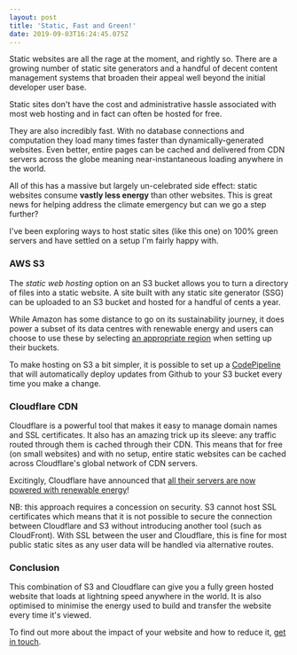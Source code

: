 ```yaml
---
layout: post
title: 'Static, Fast and Green!'
date: 2019-09-03T16:24:45.075Z
---
```

Static websites are all the rage at the moment, and rightly so. There are a growing number of static site generators and a handful of decent content management systems that broaden their appeal well beyond the initial developer user base.

Static sites don't have the cost and administrative hassle associated with most web hosting and in fact can often be hosted for free.

They are also incredibly fast. With no database connections and computation they load many times faster than dynamically-generated websites. Even better, entire pages can be cached and delivered from CDN servers across the globe meaning near-instantaneous loading anywhere in the world.

All of this has a massive but largely un-celebrated side effect: static websites consume **vastly less energy** than other websites. This is great news for helping address the climate emergency but can we go a step further?

I've been exploring ways to host static sites (like this one) on 100% green servers and have settled on a setup I'm fairly happy with.

### AWS S3
The _static web hosting_ option on an S3 bucket allows you to turn a directory of files into a static website. A site built with any static site generator (SSG) can be uploaded to an S3 bucket and hosted for a handful of cents a year. 

While Amazon has some distance to go on its sustainability journey, it does power a subset of its data centres with renewable energy and users can choose to use these by selecting [an appropriate region](https://aws.amazon.com/about-aws/sustainability/#AWS_purchases_and_retires_environmental_attributes,_like_Renewable_Energy_Credits_and_Guarantees_of_Origin,_to_cover_the_non-renewable_energy_we_use_in_these_regions.) when setting up their buckets.

To make hosting on S3 a bit simpler, it is possible to set up a [CodePipeline](https://aws.amazon.com/codepipeline/) that will automatically deploy updates from Github to your S3 bucket every time you make a change.

### Cloudflare CDN
Cloudflare is a powerful tool that makes it easy to manage domain names and SSL certificates. It also has an amazing trick up its sleeve: any traffic routed through them is cached through their CDN. This means that for free (on small websites) and with no setup, entire static websites can be cached across Cloudflare's global network of CDN servers.

Excitingly, Cloudflare have announced that [all their servers are now powered with renewable energy](https://blog.cloudflare.com/the-climate-and-cloudflare/)! 

NB: this approach requires a concession on security. S3 cannot host SSL certificates which means that it is not possible to secure the connection between Cloudflare and S3 without introducing another tool (such as CloudFront). With SSL between the user and Cloudflare, this is fine for most public static sites as any user data will be handled via alternative routes.

### Conclusion
This combination of S3 and Cloudflare can give you a fully green hosted website that loads at lightning speed anywhere in the world. It is also optimised to minimise the energy used to build and transfer the website every time it's viewed.

To find out more about the impact of your website and how to reduce it,  [get in touch](mailto:hello+green@iankynnersley.co.uk).
